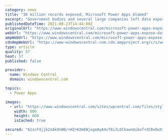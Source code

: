 ```yaml
---
category: news
title: "38 million records exposed, Microsoft Power Apps blamed"
excerpt: "Government bodies and several large companies left data exposed through Microsoft's Power Apps. Sensitive information was left available online in part due to the default settings of Power Apps."
publishedDateTime: 2021-08-23T14:44:00Z
originalUrl: "https://www.windowscentral.com/microsoft-power-apps-expose-data-millions"
webUrl: "https://www.windowscentral.com/microsoft-power-apps-expose-data-millions"
ampWebUrl: "https://www.windowscentral.com/microsoft-power-apps-expose-data-millions?amp"
cdnAmpWebUrl: "https://www-windowscentral-com.cdn.ampproject.org/c/s/www.windowscentral.com/microsoft-power-apps-expose-data-millions?amp"
type: article
quality: 57
heat: 57
published: false

provider:
  name: Windows Central
  domain: windowscentral.com

topics:
  - Power Apps

images:
  - url: "https://www.windowscentral.com/sites/wpcentral.com/files/styles/large/public/field/image/2018/03/microsoft-logo-ignite-2017.jpg"
    width: 800
    height: 600
    isCached: true

secured: "61zcF4jjb2xAk9nWB/+HZ+KXmEWjxgeAyA4vT8iJL6Ckawnmibof+3C0xDoXienhH7L/r0Q1b2D1sYSdV2Agu0X+2EfgNFMCYQqBLfPPJ10eISH6GNgFYR2c8eBSlOT8lRCUFiqJMdyPQCz8dRtYOckL23dL3YDXtg0RLR3kHthRYogRCc0nhN1srElDfHl2dbpYnx9O8Cq2WleDE8J+HgYo4i04lxyAzsQFAkz7+LGlZwU3cAkIPou5CP6TkeTZBxfLxxiUyIxo4H7vZj2QkOFo8hXTeEoIkmQO/QlPtDVrWJFjbV6RpiXsnzkdDlx28j0z1lWRB3IKr3eoQduz8JNdFoUIPvk6p1SAGGbrK34=;Z1+AOpvjj68ms0HH5yZW4Q=="
---
```


